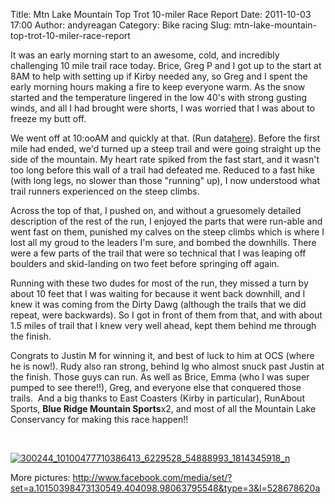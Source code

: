Title: Mtn Lake Mountain Top Trot 10-miler Race Report
Date: 2011-10-03 17:00
Author: andyreagan
Category: Bike racing
Slug: mtn-lake-mountain-top-trot-10-miler-race-report

It was an early morning start to an awesome, cold, and incredibly
challenging 10 mile trail race today. Brice, Greg P and I got up to the
start at 8AM to help with setting up if Kirby needed any, so Greg and I
spent the early morning hours making a fire to keep everyone warm. As
the snow started and the temperature lingered in the low 40's with
strong gusting winds, and all I had brought were shorts, I was worried
that I was about to freeze my butt off.

We went off at 10:ooAM and quickly at that. (Run
data[here](http://connect.garmin.com/activity/118340377)). Before the
first mile had ended, we'd turned up a steep trail and were going
straight up the side of the mountain. My heart rate spiked from the fast
start, and it wasn't too long before this wall of a trail had defeated
me. Reduced to a fast hike (with long legs, no slower than those
"running" up), I now understood what trail runners experienced on the
steep climbs.

Across the top of that, I pushed on, and without a gruesomely detailed
description of the rest of the run, I enjoyed the parts that were
run-able and went fast on them, punished my calves on the steep climbs
which is where I lost all my groud to the leaders I'm sure, and bombed
the downhills. There were a few parts of the trail that were so
technical that I was leaping off boulders and skid-landing on two feet
before springing off again.

Running with these two dudes for most of the run, they missed a turn by
about 10 feet that I was waiting for because it went back downhill, and
I knew it was coming from the Dirty Dawg (although the trails that we
did repeat, were backwards). So I got in front of them from that, and
with about 1.5 miles of trail that I knew very well ahead, kept them
behind me through the finish.

Congrats to Justin M for winning it, and best of luck to him at OCS
(where he is now!). Rudy also ran strong, behind Ig who almost snuck
past Justin at the finish. Those guys can run. As well as Brice, Emma
(who I was super pumped to see there!!), Greg, and everyone else that
conquered those trails.  And a big thanks to East Coasters (Kirby in
particular), RunAbout Sports, **Blue Ridge Mountain Sports**x2, and most
of all the Mountain Lake Conservancy for making this race happen!!

 

[![](http://andyreagan.com/wp-content/uploads/2011/10/300244_10100477710386413_6229528_54888993_1814345918_n-200x300.jpg "300244_10100477710386413_6229528_54888993_1814345918_n")](http://andyreagan.com/wp-content/uploads/2011/10/300244_10100477710386413_6229528_54888993_1814345918_n.jpg)

More
pictures: <http://www.facebook.com/media/set/?set=a.10150398473130549.404098.98063795548&type=3&l=528678620a>
